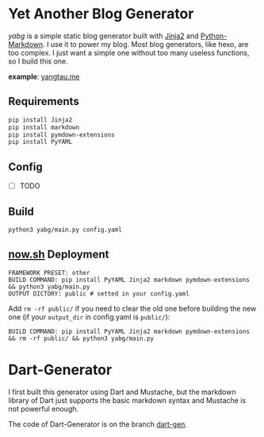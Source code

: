 # Yet Another Blog Generator

*yabg* is a simple static blog generator built with [Jinja2](https://github.com/pallets/jinja) and [Python-Markdown](https://github.com/Python-Markdown/markdown).
I use it to power my blog. Most blog generators, like hexo, are too complex.
I just want a simple one without too many useless functions, so I build this one.

**example**: [yangtau.me](https://yangtau.me)

## Requirements

```bash
pip install Jinja2
pip install markdown
pip install pymdown-extensions
pip install PyYAML
```

## Config

- [ ] TODO

## Build

```bash
python3 yabg/main.py config.yaml
```

## [now.sh](https://now.sh) Deployment

```
FRAMEWORK PRESET: other
BUILD COMMAND: pip install PyYAML Jinja2 markdown pymdown-extensions && python3 yabg/main.py
OUTPUT DICTORY: public # setted in your config.yaml
```

Add `rm -rf public/` if you need to clear the old one before building the new one (if your `output_dir` in config.yaml is `public/`):
```
BUILD COMMAND: pip install PyYAML Jinja2 markdown pymdown-extensions && rm -rf public/ && python3 yabg/main.py
```


# Dart-Generator

I first built this generator using Dart and Mustache, but the markdown library of Dart just supports the basic markdown syntax and Mustache is not powerful enough.

The code of Dart-Generator is on the branch [dart-gen](https://github.com/yangtau/static-blog-generator/tree/dart-gen).
